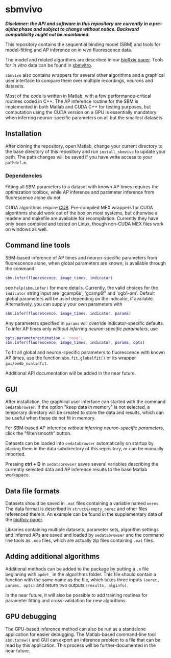 # sbmvivo
***Disclamer: the API and software in this repository are currently in a pre-alpha phase and subject to change without notice. Backward compatibility might not be maintained.***

This repository contains the sequential binding model (SBM) and tools for model-fitting and AP inference on *in vivo* fluorescence data.

The model and related algorithms are described in our [bioRxiv paper](). Tools for *in vitro* data can be found in [sbmvitro](https://github.com/dgreenberg/sbmvitro).

`sbmvivo` also contains wrappers for several other algorithms and a graphical user interface to compare them over multiple recordings, neurons and datasets.

Most of the code is written in Matlab, with a few performance-critical routines coded in C++. The AP inference routine for the SBM is implemented in both Matlab and CUDA C++ for testing purposes, but computation using the CUDA version on a GPU is essentially mandatory when inferring neuron-specific parameters on all but the smallest datasets.

## Installation
After cloning the repository, open Matlab, change your current directory to the base directory of this repository and run `install_sbmvivo` to update your path. The path changes will be saved if you have write access to your `pathdef.m`.

### Dependencies
Fitting all SBM parameters to a dataset with known AP times requires the optimization toolbox, while AP inference and parameter inference from fluorescence alone do not.

CUDA algorithms require [CUB](https://nvlabs.github.io/cub/). Pre-compiled MEX wrappers for CUDA algorithms should work out of the box on most systems, but otherwise a readme and makefile are available for recompilation. Currently they have only been compiled and tested on Linux, though non-CUDA MEX files work on windows as well.

## Command line tools
SBM-based inference of AP times and neuron-specific parameters from fluorescence alone, when global parameters are known, is available through the command
```matlab
sbm.infer(fluorescence, image_times, indicator)
```
see `help(sbm.infer)` for more details. Currently, the valid choices for the `indicator` string input are 'gcamp6s', 'gcamp6f' and 'ogb1-am'. Default global parameters will be used depending on the indicator, if available. Alternatively, you can supply your own parameters with
```matlab
sbm.infer(fluorescence, image_times, indicator, params)
```
Any parameters specified in `params` will override indicator-specific defaults. To infer AP times only *without inferring neuron-specific parameters*, use
```matlab
opts.parameterestimation = 'none';
sbm.infer(fluorescence, image_times, indicator, params, opts)
```

To fit all global and neuron-specific parameters to fluorescence with known AP times, use the function `sbm.fit.globalfit()` or its wrapper `gui/oedb_nonlinfit`.

Additional API documentation will be added in the near future.

## GUI
After installation, the graphical user interface can started with the command `oedatabrowser`. If the option "keep data in memory" is not selected, a temporary directory will be created to store the data and results, which can be useful when these do not fit in memory.

For SBM-based AP inference *without inferring neuron-specific parameters*, click the "filter/smooth" button.

Datasets can be loaded into `oedatabrowser` automatically on startup by placing them in the data subdirectory of this repository, or can be manually imported.

Pressing **ctrl + D** in `oedatabrowser` saves several variables describing the currently selected data and AP inference results to the base Matlab workspace.

## Data file formats
Datasets should be saved in `.mat` files containing a variable named `oerec`. The data format is described in `structs/empty_oerec` and other files referenced therein. An example can be found in the supplementary data of the [bioRxiv paper]().

Libraries containing multiple datasets, parameter sets, algorithm settings and inferred APs are saved and loaded by `oedatabrowser` and the command line tools as `.odb` files, which are actually zip files containing `.mat` files.

## Adding additional algorithms
Additional methods can be added to the package by putting a `.m` file beginning with `apdet_` in the algorithms folder. This file should contain a function with the same name as the file, which takes three inputs `(oerec, params, opts)` and return two outputs `(results, alginfo)`.

In the near future, it will also be possible to add training routines for parameter fitting and cross-validation for new algorithms.

## GPU debugging
The GPU-based inference method can also be run as a standalone application for easier debugging. The Matlab-based command-line tool `sbm.toraw()` and GUI can export an inference problem to a file that can be read by this application. This process will be further-documented in the near future.
